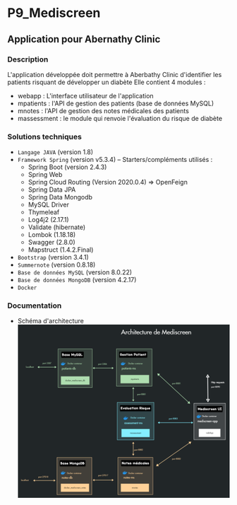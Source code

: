 # P9_Mediscreen
## Application pour Abernathy Clinic
### Description

L'application développée doit permettre à Aberbathy Clinic d'identifier les patients risquant de développer un diabète
Elle contient 4 modules :
-   webapp : L'interface utilisateur de l'application
-   mpatients : l'API de gestion des patients (base de données MySQL)
-   mnotes : l'API de gestion des notes médicales des patients
-   massessment : le module qui renvoie l'évaluation du risque de diabète

### Solutions techniques
-   `Langage JAVA` (version 1.8)
-   `Framework Spring` (version v5.3.4) – Starters/compléments utilisés  :
    *   Spring Boot (version 2.4.3)
    *   Spring Web
    *   Spring Cloud Routing (Version 2020.0.4) => OpenFeign
    *   Spring Data JPA
    *   Spring Data Mongodb
    *   MySQL Driver
    *   Thymeleaf
    *   Log4j2 (2.17.1)
    *   Validate (hibernate)
    *   Lombok (1.18.18)
    *   Swagger (2.8.0)
    *   Mapstruct (1.4.2.Final)
-   `Bootstrap` (version 3.4.1)
-   `Summernote` (version 0.8.18)
-   `Base de données MySQL` (version 8.0.22)
-   `Base de données MongoDB` (version 4.2.17)
-   `Docker`

### Documentation
-   Schéma d'architecture
![Schéma d'architecture](https://github.com/Lthiellaud/P9_Mediscreen/blob/develop/Architecture_Mediscreen.png)

